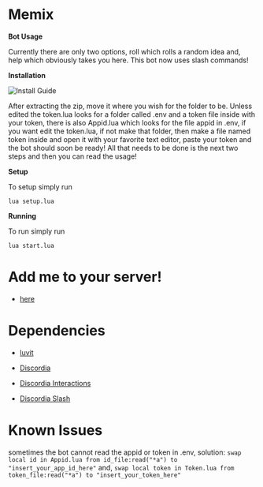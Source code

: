 <html>
<h1>Memix</h1>
</html>

**Bot Usage**

<html>
<p>Currently there are only two options, roll which rolls a random idea and, help which obviously takes you here. This bot now uses slash commands!</p>
</html>

**Installation**

<html>
<img alt="Install Guide" src="https://unitedmemes.tk/Images/Memix/Memix%20Install.gif">
<p>After extracting the zip, move it where you wish for the folder to be. Unless edited the token.lua looks for a folder called .env and a token file inside with your token, there is also Appid.lua which looks for the file appid in .env, if you want edit the token.lua, if not make that folder, then make a file named token inside and open it with your favorite text editor, paste your token and the bot should soon be ready! All that needs to be done is the next two steps and then you can read the usage!</p>
</html>

**Setup**

<html><p>To setup simply run</p><code>lua setup.lua</code></html>

**Running**

<html><p>To run simply run</p><code>lua start.lua</code></html>


<html>
<h1>Add me to your server!</h1>
<ul>
<li><a href="https://discord.com/api/oauth2/authorize?client_id=1018003627748634734&permissions=0&scope=bot%20applications.commands" target="\_blank">
<p>here</p>
</a></li>
</ul>
</html>
<html>
<h1>Dependencies</h1>
<ul>
<li><a href="https://luvit.io/" target="\_blank">
<p>luvit</p>
</a></li>
<li><a href="https://github.com/SinisterRectus/Discordia" target="\_blank">
<p>Discordia</p>
</a></li>
<li><a href="https://github.com/Bilal2453/discordia-interactions" target="\_blank">
<p>Discordia Interactions</p>
</a></li>
<li><a href="https://github.com/GitSparTV/discordia-slash" target="\_blank">
<p>Discordia Slash</p>
</a></li>
</ul>
</html>
<html>
<h1>Known Issues</h1>
<p>sometimes the bot cannot read the appid or token in .env, solution: <code>swap local id in Appid.lua from id_file:read("*a") to "insert_your_app_id_here"</code> and, <code>swap local token in Token.lua from token_file:read("*a") to "insert_your_token_here"</code> </p>
</html>
